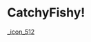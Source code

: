 # CatchyFishy!

[_icon_512](https://user-images.githubusercontent.com/42126490/207131239-84347cd9-28ea-49c3-845f-2a75356666cf.jpg)
